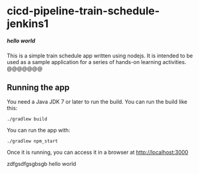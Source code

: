 # cicd-pipeline-train-schedule-jenkins1
##### hello world
This is a simple train schedule app written using nodejs. It is intended to be used as a sample application for a series of hands-on learning activities.
@@@@@@@
## Running the app

You need a Java JDK 7 or later to run the build. You can run the build like this:

    ./gradlew build

You can run the app with:

    ./gradlew npm_start

Once it is running, you can access it in a browser at [http://localhost:3000](http://localhost:3000)

zdfgsdfgsgbsgb
hello world
